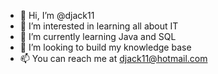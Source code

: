 - 👋 Hi, I’m @djack11
- 👀 I’m interested in learning all about IT
- 🌱 I’m currently learning Java and SQL
- 💞️ I’m looking to build my knowledge base
- 📫 You can reach me at djack11@hotmail.com

<!---
djack11/djack11 is a ✨ special ✨ repository because its `README.md` (this file) appears on your GitHub profile.
You can click the Preview link to take a look at your changes.
--->

